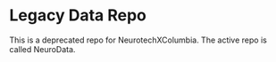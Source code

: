 # Legacy Data Repo
This is a deprecated repo for NeurotechXColumbia. The active repo is called NeuroData.
